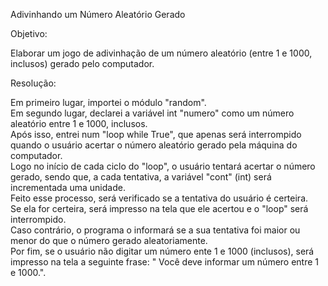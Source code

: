 Adivinhando um Número Aleatório Gerado

Objetivo:

Elaborar um jogo de adivinhação de um número aleatório (entre 1 e 1000, inclusos) gerado pelo computador. 

Resolução:

Em primeiro lugar, importei o módulo "random".  
Em segundo lugar, declarei a variável int "numero" como um número aleatório entre 1 e 1000, inclusos.  
Após isso, entrei num "loop while True", que apenas será interrompido quando o usuário acertar o número aleatório gerado pela máquina do computador.   
Logo no início de cada ciclo do "loop", o usuário tentará acertar o número gerado, sendo que, a cada tentativa, a variável "cont" (int) será incrementada uma unidade.  
Feito esse processo, será verificado se a tentativa do usuário é certeira.  
Se ela for certeira, será impresso na tela que ele acertou e o "loop" será interrompido.  
Caso contrário, o programa o informará se a sua tentativa foi maior ou menor do que o número gerado aleatoriamente.   
Por fim, se o usuário não digitar um número ente 1 e 1000 (inclusos), será impresso na tela a seguinte frase: " Você deve informar um número entre 1 e 1000.".
